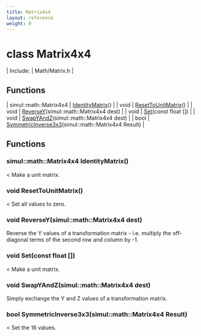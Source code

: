 ```yaml
---
title: Matrix4x4
layout: reference
weight: 0
---
```

class Matrix4x4
===

| Include: | Math/Matrix.h |



Functions
---

| simul::math::Matrix4x4 | [IdentityMatrix](#IdentityMatrix)() |
| void | [ResetToUnitMatrix](#ResetToUnitMatrix)() |
| void | [ReverseY](#ReverseY)(simul::math::Matrix4x4 dest) |
| void | [Set](#Set)(const float []) |
| void | [SwapYAndZ](#SwapYAndZ)(simul::math::Matrix4x4 dest) |
| bool | [SymmetricInverse3x3](#SymmetricInverse3x3)(simul::math::Matrix4x4 Result) |


Functions
---
<a name="IdentityMatrix"></a>
### simul::math::Matrix4x4 IdentityMatrix()
< Make a unit matrix.
<a name="ResetToUnitMatrix"></a>
### void ResetToUnitMatrix()
< Set all values to zero.
<a name="ReverseY"></a>
### void ReverseY(simul::math::Matrix4x4 dest)
Reverse the Y values of a transformation matrix - i.e. multiply the off-diagonal terms of the second row and column by -1.
<a name="Set"></a>
### void Set(const float [])
< Make a unit matrix.
<a name="SwapYAndZ"></a>
### void SwapYAndZ(simul::math::Matrix4x4 dest)
Simply exchange the Y and Z values of a transformation matrix.
<a name="SymmetricInverse3x3"></a>
### bool SymmetricInverse3x3(simul::math::Matrix4x4 Result)
< Set the 16 values.
